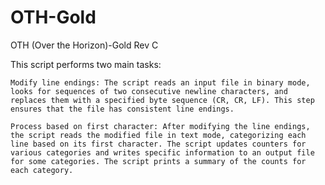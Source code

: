 # OTH-Gold
OTH (Over the Horizon)-Gold Rev C

This script performs two main tasks:

    Modify line endings: The script reads an input file in binary mode, looks for sequences of two consecutive newline characters, and replaces them with a specified byte sequence (CR, CR, LF). This step ensures that the file has consistent line endings.

    Process based on first character: After modifying the line endings, the script reads the modified file in text mode, categorizing each line based on its first character. The script updates counters for various categories and writes specific information to an output file for some categories. The script prints a summary of the counts for each category.
    
